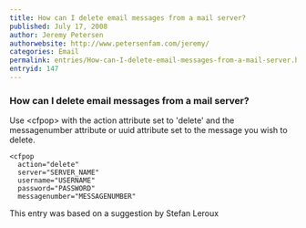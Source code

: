 ```yaml
---
title: How can I delete email messages from a mail server?
published: July 17, 2008
author: Jeremy Petersen
authorwebsite: http://www.petersenfam.com/jeremy/
categories: Email
permalink: entries/How-can-I-delete-email-messages-from-a-mail-server.html
entryid: 147
---
```


<h3>How can I delete email messages from a mail server?</h3>

<p>
Use &lt;cfpop&gt; with the action attribute set to 'delete' and the messagenumber attribute or uuid attribute set to the message you wish to delete.
</p>

<pre><code class="language-markup">&lt;cfpop
  action=&quot;delete&quot;
  server=&quot;SERVER_NAME&quot;
  username=&quot;USERNAME&quot;
  password=&quot;PASSWORD&quot;
  messagenumber=&quot;MESSAGENUMBER&quot; 
</code></pre>

<p>
This entry was based on a suggestion by Stefan Leroux
</p>



